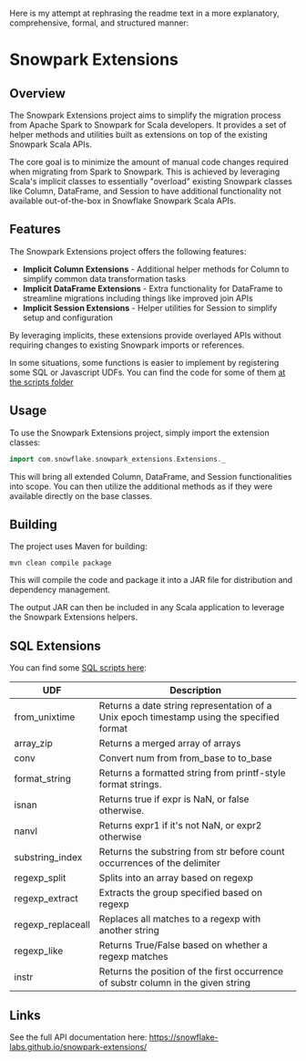 Here is my attempt at rephrasing the readme text in a more explanatory, comprehensive, formal, and structured manner:

# Snowpark Extensions

## Overview

The Snowpark Extensions project aims to simplify the migration process from Apache Spark to Snowpark for Scala developers. It provides a set of helper methods and utilities built as extensions on top of the existing Snowpark Scala APIs. 

The core goal is to minimize the amount of manual code changes required when migrating from Spark to Snowpark. This is achieved by leveraging Scala's implicit classes to essentially "overload" existing Snowpark classes like Column, DataFrame, and Session to have additional functionality not available out-of-the-box in Snowflake Snowpark Scala APIs.

## Features

The Snowpark Extensions project offers the following features:

- **Implicit Column Extensions** - Additional helper methods for Column to simplify common data transformation tasks
- **Implicit DataFrame Extensions** - Extra functionality for DataFrame to streamline migrations including things like improved join APIs
- **Implicit Session Extensions** - Helper utilities for Session to simplify setup and configuration

By leveraging implicits, these extensions provide overlayed APIs without requiring changes to existing Snowpark imports or references.

In some situations, some functions is easier to implement by registering some SQL or Javascript UDFs. You can find the code for some of them [at the scripts folder](https://github.com/Snowflake-Labs/snowpark-extensions/tree/main/scripts)

## Usage

To use the Snowpark Extensions project, simply import the extension classes:

```scala 
import com.snowflake.snowpark_extensions.Extensions._
```

This will bring all extended Column, DataFrame, and Session functionalities into scope. You can then utilize the additional methods as if they were available directly on the base classes.

## Building

The project uses Maven for building:

```
mvn clean compile package
```

This will compile the code and package it into a JAR file for distribution and dependency management.

The output JAR can then be included in any Scala application to leverage the Snowpark Extensions helpers.

## SQL Extensions

You can find some [SQL scripts here](https://github.com/Snowflake-Labs/snowpark-extensions/tree/main/scripts):

| UDF               | Description                                                              |
|-------------------|--------------------------------------------------------------------------|
| from_unixtime     | Returns a date string representation of a Unix epoch timestamp using the specified format |
| array_zip         | Returns a merged array of arrays                                         |
| conv              | Convert num from from_base to to_base                                    |
| format_string     | Returns a formatted string from printf-style format strings.             |
| isnan             | Returns true if expr is NaN, or false otherwise.                         |
| nanvl             | Returns expr1 if it's not NaN, or expr2 otherwise                        |
| substring_index   | Returns the substring from str before count occurrences of the delimiter |
| regexp_split      | Splits into an array based on regexp                                     |
| regexp_extract    | Extracts the group specified based on regexp                             |
| regexp_replaceall | Replaces all matches to a regexp with another string                     |
| regexp_like       | Returns True/False based on whether a regexp matches                     |
| instr             | Returns the position of the first occurrence of substr column in the given string |


## Links

See the full API documentation here:
https://snowflake-labs.github.io/snowpark-extensions/
